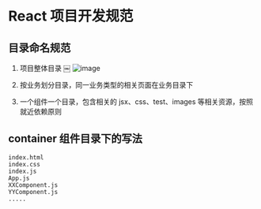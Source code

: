 # React 项目开发规范

## 目录命名规范

1. 项目整体目录
￼
![image](https://user-images.githubusercontent.com/8686869/30628202-7007a27a-9e07-11e7-8055-ff80baa2ccc3.png)

2. 按业务划分目录，同一业务类型的相关页面在业务目录下

3. 一个组件一个目录，包含相关的 jsx、css、test、images 等相关资源，按照就近依赖原则

## container 组件目录下的写法

```
index.html
index.css
index.js
App.js
XXComponent.js
YYComponent.js
.....
```
